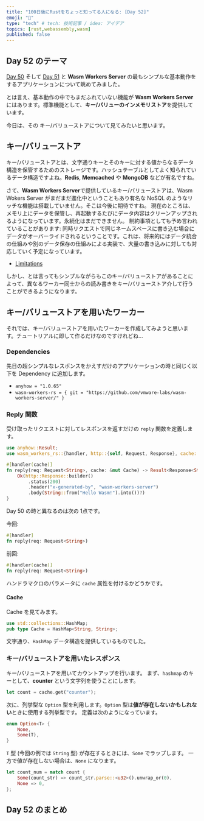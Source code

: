```yaml
---
title: "100日後にRustをちょっと知ってる人になる: [Day 52]"
emoji: "🦀"
type: "tech" # tech: 技術記事 / idea: アイデア
topics: [rust,webassembly,wasm]
published: false
---
```

## Day 52 のテーマ

[Day 50](https://zenn.dev/shinyay/articles/hello-rust-day050) そして [Day 51](https://zenn.dev/shinyay/articles/hello-rust-day051) と **Wasm Workers Server** の最もシンプルな基本動作をするアプリケーションについて眺めてみました。

とは言え、基本動作の中でもまだふれていない機能が **Wasm Workers Server** にはあります。標準機能として、**キー/バリューのインメモリストア**を提供しています。

今日は、その キー/バリューストアについて見てみたいと思います。

## キー/バリューストア

キー/バリューストアとは、文字通りキーとそのキーに対する値からなるデータ構造を保管するためのストレージです。ハッシュテーブルとしてよく知られているデータ構造ですよね。**Redis**, **Memcached** や **MongoDB** などが有名ですね。

さて、**Wasm Workers Server**で提供しているキー/バリューストアは、Wasm Wokers Server がまだまだ進化中ということもあり有名な NoSQL のようなリッチな機能は搭載していません。そこは今後に期待ですね。
現在のところは、メモリ上にデータを保管し、再起動するたびにデータ内容はクリーンアップされるようになっています。永続化はまだできません。
制約事項としても予め言われていることがあります:
同時リクエストで同じネームスペースに書き込む場合にデータがオーバーライドされるということです。これは、将来的にはデータ統合の仕組みや別のデータ保存の仕組みによる実装で、大量の書き込みに対しても対応していく予定になっています。

- [Limitations](https://workers.wasmlabs.dev/docs/features/key-value#limitations)

しかし、とは言ってもシンプルながらもこのキー/バリューストアがあることによって、異なるワーカー同士からの読み書きをキー/バリューストア介して行うことができるようになります。

## キー/バリューストアを用いたワーカー

それでは、キー/バリューストアを用いたワーカーを作成してみようと思います。チュートリアルに即して作るだけなのですけれどね…

### Dependencies

先日の超シンプルなレスポンスをかえすだけのアプリケーションの時と同じく以下を Dependency に追加します。

- `anyhow = "1.0.65"`
- `wasm-workers-rs = { git = "https://github.com/vmware-labs/wasm-workers-server/" }`

### Reply 関数

受け取ったリクエストに対してレスポンスを返すだけの `reply` 関数を定義します。

```rust
use anyhow::Result;
use wasm_workers_rs::{handler, http::{self, Request, Response}, cache::Cache};

#[handler(cache)]
fn reply(req: Request<String>, cache: &mut Cache) -> Result<Response<String>> {
    Ok(http::Response::builder()
        .status(200)
        .header("x-generated-by", "wasm-workers-server")
        .body(String::from("Hello Wasm!").into())?)
}
```

Day 50 の時と異なるのは次の 1点です。

今回:

```rust
#[handler]
fn reply(req: Request<String>)
```

前回:

```rust
#[handler(cache)]
fn reply(req: Request<String>)
```

ハンドラマクロのパラメータに `cache` 属性を付けるかどうかです。

#### Cache

Cache を見てみます。

```rust
use std::collections::HashMap;
pub type Cache = HashMap<String, String>;
```

文字通り、`HashMap` データ構造を提供しているものでした。

### キー/バリューストアを用いたレスポンス

キー/バリューストアを用いてカウントアップを行います。
まず、`hashmap` のキーとして、**counter** という文字列を使うことにします。

```rust
let count = cache.get("counter");
```

次に、列挙型な `Option` 型を利用します。`Option` 型は**値が存在しないかもしれない**ときに使用する列挙型です。
定義は次のようになっています。

```rust
enum Option<T> {
    None,
    Some(T),
}
```

`T` 型 (今回の例では `String` 型) が存在するときには、`Some` でラップします。
一方で値が存在しない場合は、`None` になります。

```rust
let count_num = match count {
    Some(count_str) => count_str.parse::<u32>().unwrap_or(0),
    None => 0,
};
```

## Day 52 のまとめ
